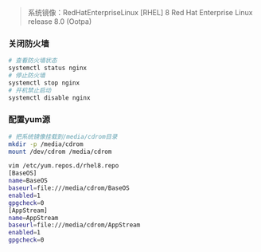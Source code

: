 > 系统镜像：RedHatEnterpriseLinux [RHEL] 8
> Red Hat Enterprise Linux release 8.0 (Ootpa)

### 关闭防火墙
``` bash
# 查看防火墙状态
systemctl status nginx
# 停止防火墙
systemctl stop nginx
# 开机禁止启动
systemctl disable nginx
```

### 配置yum源
``` bash
# 把系统镜像挂载到/media/cdrom目录
mkdir -p /media/cdrom
mount /dev/cdrom /media/cdrom

vim /etc/yum.repos.d/rhel8.repo
[BaseOS]
name=BaseOS
baseurl=file:///media/cdrom/BaseOS
enabled=1
gpgcheck=0
[AppStream]
name=AppStream
baseurl=file:///media/cdrom/AppStream
enabled=1
gpgcheck=0
```
